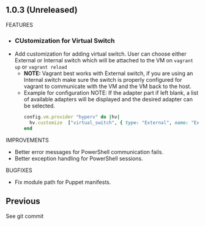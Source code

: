 ## 1.0.3 (Unreleased)

FEATURES
  - ### CUstomization for Virtual Switch
  - Add customization for adding virtual switch. User can choose either External or
    Internal switch which will be attached to the VM on `vagrant up` or `vagrant reload`
    - **NOTE:** Vagrant best works with External switch, if you are using an Internal switch
    make sure the switch is properly configured for vagrant to communicate with the VM and
    the VM back to the host.
    - Example for configuration
      NOTE:
      If the adapter part if left blank, a list of available adapters will be displayed
      and the desired adapter can be selected.
      ```ruby
      config.vm.provider "hyperv" do |hv|
        hv.customize  ["virtual_switch", { type: "External", name: "External Switch", :adapter => "Ethernet" }]
      end
      ```

IMPROVEMENTS

  - Better error messages for PowerShell communication fails.
  - Better exception handling for PowerShell sessions.

BUGFIXES

  - Fix module path for Puppet manifests.

## Previous

See git commit
